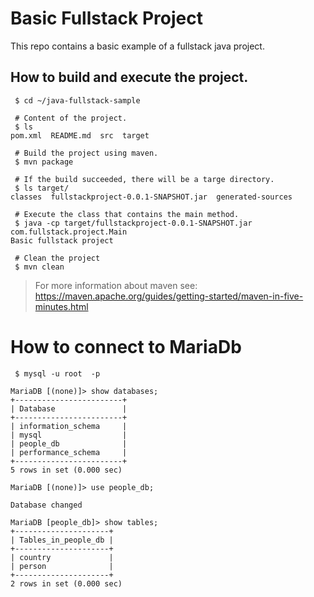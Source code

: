 
# Basic Fullstack Project

This repo contains a basic example of a fullstack java project.

## How to build and execute the project.

```shell
 $ cd ~/java-fullstack-sample

 # Content of the project.
 $ ls
pom.xml  README.md  src  target

 # Build the project using maven.
 $ mvn package

 # If the build succeeded, there will be a targe directory.
 $ ls target/
classes  fullstackproject-0.0.1-SNAPSHOT.jar  generated-sources

 # Execute the class that contains the main method.
 $ java -cp target/fullstackproject-0.0.1-SNAPSHOT.jar com.fullstack.project.Main
Basic fullstack project

 # Clean the project
 $ mvn clean
```

> For more information about maven see:
> https://maven.apache.org/guides/getting-started/maven-in-five-minutes.html

# How to connect to MariaDb

```shell
 $ mysql -u root  -p

MariaDB [(none)]> show databases;
+------------------------+
| Database               |
+------------------------+
| information_schema     |
| mysql                  |
| people_db              |
| performance_schema     |
+------------------------+
5 rows in set (0.000 sec)

MariaDB [(none)]> use people_db;

Database changed

MariaDB [people_db]> show tables;
+---------------------+
| Tables_in_people_db |
+---------------------+
| country             |
| person              |
+---------------------+
2 rows in set (0.000 sec)
```
